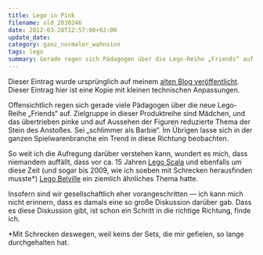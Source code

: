 ```yaml
---
title: Lego in Pink
filename: old_2030246
date: 2012-03-28T12:57:00+02:00
update_date:
category: ganz_normaler_wahnsinn
tags: lego
summary: Gerade regen sich Pädagogen über die Lego-Reihe „Friends“ auf, die „schlimmer als Barbie“ sei. Verständlich, aber 15 Jahre zu spät, Lego macht das mit anderen Reihen schon lange. 
---
```

Dieser Eintrag wurde ursprünglich auf meinem [alten Blog veröffentlicht](https://stu.blogger.de/stories/2030246/). Dieser Eintrag hier ist eine Kopie mit kleinen technischen Anpassungen.

Offensichtlich regen sich gerade viele Pädagogen über die neue Lego-Reihe „Friends“ auf. Zielgruppe in dieser Produktreihe sind Mädchen, und das übertrieben pinke und auf Aussehen der Figuren reduzierte Thema der Stein des Anstoßes. Sei „schlimmer als Barbie“. Im Übrigen lasse sich in der ganzen Spielwarenbranche ein Trend in diese Richtung beobachten.

So weit ich die Aufregung darüber verstehen kann, wundert es mich, dass niemandem auffällt, dass vor ca. 15 Jahren [Lego Scala](https://lego.wikia.com/wiki/Scala) und ebenfalls um diese Zeit (und sogar bis 2009, wie ich soeben mit Schrecken herausfinden musste\*) [Lego Belville](https://lego.wikia.com/wiki/Belville) ein ziemlich ähnliches Thema hatte.

Insofern sind wir gesellschaftlich eher vorangeschritten &mdash; ich kann mich nicht erinnern, dass es damals eine so große Diskussion darüber gab. Dass es diese Diskussion gibt, ist schon ein Schritt in die richtige Richtung, finde ich.

\*Mit Schrecken deswegen, weil keins der Sets, die mir gefielen, so lange durchgehalten hat.
